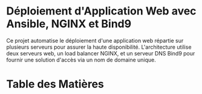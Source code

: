 # Déploiement d'Application Web avec Ansible, NGINX et Bind9
Ce projet automatise le déploiement d'une application web répartie sur plusieurs serveurs pour assurer la haute disponibilité. L'architecture utilise deux serveurs web, un load balancer NGINX, et un serveur DNS Bind9 pour fournir une solution d'accès via un nom de domaine unique.
# Table des Matières
